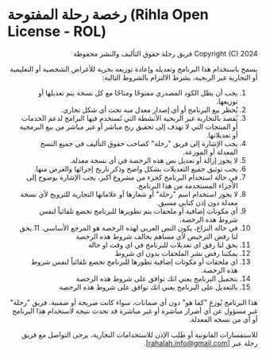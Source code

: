# رخصة رحلة المفتوحة (Rihla Open License - ROL)
<div dir="rtl">
Copyright (C) 2024 فريق رحلة
حقوق التأليف والنشر محفوظة

يسمح باستخدام هذا البرنامج وتعديله وإعادة توزيعه بحرية للأغراض الشخصية أو التعليمية أو التجارية غير الربحية، بشرط الالتزام بالشروط التالية:

1. يجب أن يظل الكود المصدري مفتوحًا ومتاحًا مع كل نسخة يتم تعديلها أو توزيعها.
2. يُحظر بيع البرنامج أو أي إصدار معدل منه تحت أي شكل تجاري.
3. يُقصد بالتجارية غير الربحية الأنشطة التي تُستخدم فيها البرامج لدعم الخدمات أو المنتجات التي لا تهدف إلى تحقيق ربح مباشر أو غير مباشر من بيع البرمجية أو تعديلاتها.
4. يجب الإشارة إلى فريق "رحلة" كصاحب حقوق التأليف في جميع النسخ المعدلة أو الموزعة.
5. لا يجوز إزالة أو تعديل نص هذه الرخصة في أي نسخة معدلة.
6. يجب توثيق جميع التعديلات بشكل واضح وذكر تاريخ إجرائها والغرض منها.
7. في حالة استخدام البرنامج كجزء من مشروع أكبر، يجب الإشارة بوضوح إلى الأجزاء المستخدمة من هذا البرنامج.
8. لا يجوز استخدام اسم "رحلة" أو شعارها أو علاماتها التجارية للترويج لأي نسخة معدلة دون إذن كتابي مسبق.
9. أي مكونات إضافية أو ملحقات يتم تطويرها للبرنامج تخضع تلقائياً لنفس شروط هذه الرخصة.
10. في حالة النزاع، يكون النص العربي لهذه الرخصة هو المرجع الأساسي.
11.يحق لنا رفض الترخيص لأي مساهم يخالف شروط هذه الرخصة
12. يحق لنا رفق اي تعديلات للبرنامج في اي وقت او حالة
13. يمكننا رفض نشر الملحقات بدون اي شروط
14. اي ملحقات أو مكونات إضافية تطورها للبرنامج تخضع تلقائياً لنفس شروط هذه الرخصة.
15. بتحميل البرنامج يعني انك توافق على شروط هذه الرخصة
16. بالتعديل على البرنامج يعني انك توافق على شروط هذه الرخصة

هذا البرنامج يُوزع "كما هو" دون أي ضمانات، سواء كانت صريحة أو ضمنية. فريق "رحلة" غير مسؤول عن أي أضرار مباشرة أو غير مباشرة قد تحدث نتيجة لاستخدام هذا البرنامج أو أي من نسخه المعدلة.

للاستفسارات القانونية أو طلب الإذن للاستخدامات التجارية، يرجى التواصل مع فريق رحلة عبر [rahalah.info@gmail.com].

